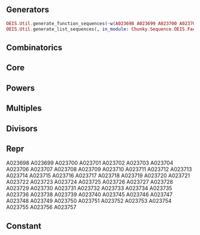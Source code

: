 ## Generators

```elixir 
OEIS.Util.generate_function_sequences(~w(A023698 A023699 A023700 A023701 A023702 A023703 A023704 A023706 A023707 A023708 A023709 A023710 A023711 A023712 A023713 A023714 A023715 A023716 A023717 A023718 A023719 A023720 A023721 A023722 A023723 A023724 A023725 A023726 A023727 A023728 A023729 A023730 A023731 A023732 A023733 A023734 A023735 A023736 A023738 A023739 A023740 A023745 A023746 A023747 A023748 A023749 A023750 A023751 A023752 A023753 A023754 A023755 A023756 A023757), in_module: Chunky.Sequence.OEIS.Repr)
OEIS.Util.generate_list_sequences(, in_module: Chunky.Sequence.OEIS.Factors)
```

## Combinatorics



## Core




## Powers


## Multiples


## Divisors




## Repr

A023698 A023699 A023700 A023701 A023702 A023703 A023704 A023706 A023707 A023708 A023709 A023710 A023711 A023712 A023713 A023714 A023715 A023716 A023717 A023718 A023719 A023720 A023721 A023722 A023723 A023724 A023725 A023726 A023727 A023728 A023729 A023730 A023731 A023732 A023733 A023734 A023735 A023736 A023738 A023739 A023740 A023745 A023746 A023747 A023748 A023749 A023750 A023751 A023752 A023753 A023754 A023755 A023756 A023757



## Constant

